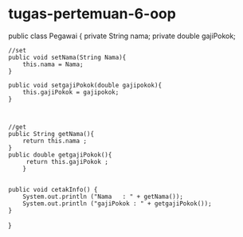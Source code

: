 # tugas-pertemuan-6-oop

public class Pegawai {
    private String nama;
    private double gajiPokok;

    //set
    public void setNama(String Nama){
        this.nama = Nama;
    }

    public void setgajiPokok(double gajipokok){
        this.gajiPokok = gajipokok;
    }

    

    //get
    public String getNama(){
        return this.nama ;
    }
    public double getgajiPokok(){
         return this.gajiPokok ;
        }
    

    public void cetakInfo() {
        System.out.println ("Nama   : " + getNama());
        System.out.println ("gajiPokok : " + getgajiPokok());
    }

}
